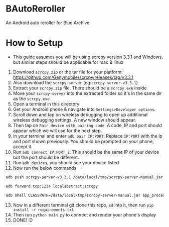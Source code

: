# BAutoReroller
An Android auto reroller for Blue Archive


# How to Setup
- This guide assumes you will be using scrcpy version 3.3.1 and Windows, but similar steps should be applicable for mac & linux

1. Download `scrcpy.zip` or the tar file for your platform: https://github.com/Genymobile/scrcpy/releases/tag/v3.3.1
2. Also download the `scrcpy-server` (eg:`scrcpy-server-v3.3.1`)
3. Extract your `scrcpy.zip` file. There should be a `scrcpy.exe` inside
4. Move your `scrcpy-server` into the extracted folder so it's in the same dir as the `scrcpy.exe`
5. Open a terminal in this directory
6. Get your Android phone & navigate into `Settings>Developer options`. 
7. Scroll down and tap on wireless debugging to open up additional wireless debugging settings. A new window should appear.
8. Then tap on `Pair device with pairing code`. A code, IP and port should appear which we will use for the next step.
9. In your terminal and enter `adb pair IP:PORT`. Replace `IP:PORT` with the ip and port shown previously. You should be prompted on your phone, accept it.
10. Run `adb connect IP:PORT_2`. This should be the same IP of your device but the port should be different.
11. Run `adb devices`, you should see your device listed
12. Now run the below commands
```sh
adb push scrcpy-server-v3.3.1 /data/local/tmp/scrcpy-server-manual.jar

adb forward tcp:1234 localabstract:scrcpy

adb shell CLASSPATH=/data/local/tmp/scrcpy-server-manual.jar app_process / com.genymobile.scrcpy.Server 3.3.1 tunnel_forward=true audio=false control=false cleanup=false raw_stream=true max_size=1920
```
13. Now in a different terminal git clone this repo, `cd` into it, then run `pip install -r requirements.txt`
14. Then run `python main.py` to connect and render your phone's display
15. DONE! :D